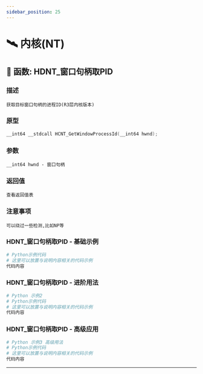 ```yaml
---
sidebar_position: 25
---
```


# 🛰️ 内核(NT)
## 📌 函数: HDNT_窗口句柄取PID
### 描述
```
获取目标窗口句柄的进程ID(R3层内核版本)
```
### 原型
```cpp
__int64 __stdcall HCNT_GetWindowProcessId(__int64 hwnd);
```
### 参数
```
__int64 hwnd - 窗口句柄
```
### 返回值
```
查看返回值表
```
### 注意事项
```
可以绕过一些检测,比如NP等
```
### HDNT_窗口句柄取PID - 基础示例
```python
# Python示例代码
# 这里可以放置与说明内容相关的代码示例
代码内容
```
### HDNT_窗口句柄取PID - 进阶用法
```python
# Python 示例2
# Python示例代码
# 这里可以放置与说明内容相关的代码示例
代码内容
```
### HDNT_窗口句柄取PID - 高级应用
```python
# Python 示例3 高级用法
# Python示例代码
# 这里可以放置与说明内容相关的代码示例
代码内容
```

---
